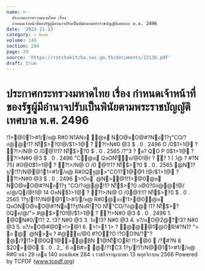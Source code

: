 ```yaml
---
name: >-
  ประกาศกระทรวงมหาดไทย เรื่อง
  กำหนดเจ้าหน้าที่ของรัฐผู้มีอำนาจปรับเป็นพินัยตามพระราชบัญญัติเทศบาล พ.ศ. 2496
date: '2023-11-13'
category: ง พิเศษ
volume: 140
section: 284
page: 29
source: 'https://ratchakitcha.soc.go.th/documents/12136.pdf'
draft: true
---
```


# ประกาศกระทรวงมหาดไทย เรื่อง กำหนดเจ้าหน้าที่ของรัฐผู้มีอำนาจปรับเป็นพินัยตามพระราชบัญญัติเทศบาล พ.ศ. 2496

!1>@01>#1//ห@ R#0 N1ANอ ํ@ห NO@หO@#?Nอ1?ฐ"CO/?อํ@@!1? N!็$>?0!@/$1>1@ ? ?!>N#0 @3 $ . 0 . 2496 O /0$1>1@ ? ?!>/N@ O /0@1!1? N!็$>?0 $ . 0 . 2565 /?"3 ? ค? QO P 0$1>1@ ? ?!>N#0 @3 $ . 0 . 2496 "Cํ@ห QหON!็ห/@0!@/ ? ? 1 ( 3ํ@ ? #?N 75) #O@0$1>1@ ? ?!>/N@ O /0 @1!1? N!็$>?0 $ . 0 . 2565 @N1?ฐ/!1?/N@@11>#1//ห@ R#0Qฐ@>"CO1?1@@1 !@/$1>1@ ? ?!>N#0 @3 $ . 0 . 2496 >!Oอ ํ @N>@1!1>@0ํ@ห NO@หO@#?Nอ1?ฐ "CO/?อํ@@!1? N!็$>?0 อ@0?0อํ@@!@/ค/@/Q/@!1@ 14 OหN$1>1@ ? ?!>/N@ O /0@1!1? N!็$>?0 $ . 0 . 2565 1?ฐ/!1?/N@@11>#1//ห@ R#0@ออ!1>@0ํ@ห QหONO@หO@#?Nอ1?ฐ!NอR!?O N!็"CO/?อํ@@ !1? N!็$>?0Qค/@/"> #@$>?0!@/$1>1@ ? ?!>N#0 @3 $ . 0 . 2496 1. @0N#0/!1? 2. !3? N#0 @3 3. 1อ!3? N#0 @3 4. ห?/หO@2ํ@?!3? N#0 @3 5. ห?/หO@#่@0>!>@1 6. >!>1 1> ? ํ@@@1@OR!#?N1? "> อ @ ํ @N>ค ? #@ห/@0 #?O?O !?OO!N/?"? @/?!1>@0Q1@>@BN 1@N!็!OR! !1>@0  /?#?N 8 $20>@0 $ . 0 . 2_` 6 อB#> @/?1C3 1?ฐ/!1?/N@@11>#1//ห@ R#0 หน้า 29 เลม 140 ตอนพิเศษ 284 ง ราชกิจจานุเบกษา 13 พฤศจิกายน 2566 Powered by TCPDF (www.tcpdf.org)
